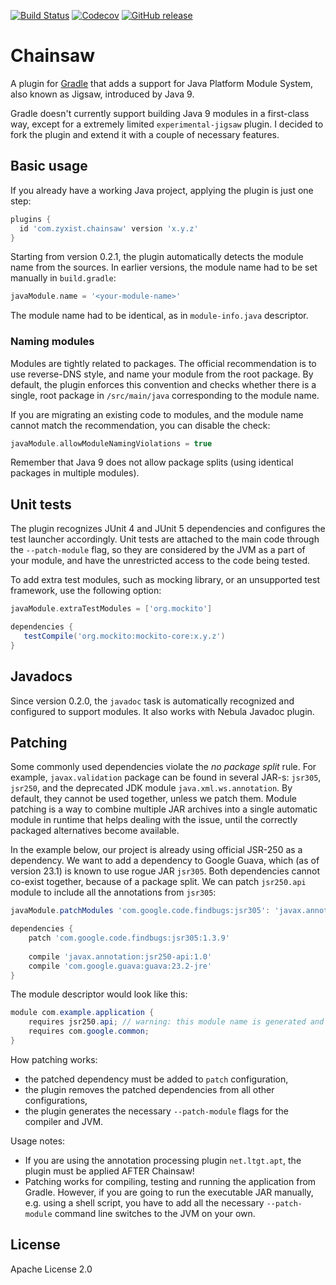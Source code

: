 [![Build Status](https://travis-ci.org/zyxist/chainsaw.svg?branch=master)](https://travis-ci.org/zyxist/chainsaw)
[![Codecov](https://img.shields.io/codecov/c/github/zyxist/chainsaw.svg)]()
[![GitHub release](https://img.shields.io/github/release/zyxist/chainsaw.svg)]()

# Chainsaw

A plugin for [Gradle](http://gradle.org) that adds a support for Java Platform Module System, also known as Jigsaw,
introduced by Java 9.

Gradle doesn't currently support building Java 9 modules in a first-class way, except for a extremely limited
`experimental-jigsaw` plugin. I decided to fork the plugin and extend it with a couple of necessary features.

## Basic usage

If you already have a working Java project, applying the plugin is just one step:

```groovy
plugins {
  id 'com.zyxist.chainsaw' version 'x.y.z'
}
```

Starting from version 0.2.1, the plugin automatically detects the module name from the sources.
In earlier versions, the module name had to be set manually in `build.gradle`:

```groovy
javaModule.name = '<your-module-name>'
```

The module name had to be identical, as in `module-info.java` descriptor.

### Naming modules

Modules are tightly related to packages. The official recommendation is to use reverse-DNS style, and name your
module from the root package. By default, the plugin enforces this convention and checks whether there is a single,
root package in `/src/main/java` corresponding to the module name.

If you are migrating an existing code to modules, and the module name cannot match the recommendation, you can disable
the check:

```groovy
javaModule.allowModuleNamingViolations = true
```

Remember that Java 9 does not allow package splits (using identical packages in multiple modules).

## Unit tests

The plugin recognizes JUnit 4 and JUnit 5 dependencies and configures the test launcher accordingly. Unit tests are
attached to the main code through the `--patch-module` flag, so they are considered by the JVM as a part of your
module, and have the unrestricted access to the code being tested.

To add extra test modules, such as mocking library, or an unsupported test framework, use the following option:

```groovy
javaModule.extraTestModules = ['org.mockito']

dependencies {
   testCompile('org.mockito:mockito-core:x.y.z')
}
```

## Javadocs

Since version 0.2.0, the `javadoc` task is automatically recognized and configured to support modules. It also works
with Nebula Javadoc plugin.

## Patching

Some commonly used dependencies violate the *no package split* rule. For example, `javax.validation` package can be
found in several JAR-s: `jsr305`, `jsr250`, and the deprecated JDK module `java.xml.ws.annotation`. By default, they
cannot be used together, unless we patch them. Module patching is a way to combine multiple JAR archives into a
single automatic module in runtime that helps dealing with the issue, until the correctly packaged alternatives
become available.

In the example below, our project is already using official JSR-250 as a dependency. We want to add a dependency to
Google Guava, which (as of version 23.1) is known to use rogue JAR `jsr305`. Both dependencies cannot co-exist together,
because of a package split. We can patch `jsr250.api` module to include all the annotations from `jsr305`:
 

```groovy
javaModule.patchModules 'com.google.code.findbugs:jsr305': 'javax.annotation:jsr250-api'

dependencies {
    patch 'com.google.code.findbugs:jsr305:1.3.9'
    
    compile 'javax.annotation:jsr250-api:1.0'
    compile 'com.google.guava:guava:23.2-jre'
}
```

The module descriptor would look like this:

```java
module com.example.application {
    requires jsr250.api; // warning: this module name is generated and it is not safe to rely on it!
    requires com.google.common;
}
```

How patching works:

 * the patched dependency must be added to `patch` configuration,
 * the plugin removes the patched dependencies from all other configurations,
 * the plugin generates the necessary `--patch-module` flags for the compiler and JVM.
 
Usage notes:
 * If you are using the annotation processing plugin `net.ltgt.apt`, the plugin must be applied AFTER Chainsaw!
 * Patching works for compiling, testing and running the application from Gradle. However, if you are going
to run the executable JAR manually, e.g. using a shell script, you have to add all the necessary `--patch-module` command
line switches to the JVM on your own.

## License

Apache License 2.0